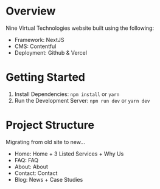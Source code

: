 # Overview

Nine Virtual Technologies website built using the following:

- Framework: NextJS
- CMS: Contentful
- Deployment: Github & Vercel

# Getting Started

1. Install Dependencies: `npm install` or `yarn`
2. Run the Development Server: `npm run dev` or `yarn dev`

# Project Structure

Migrating from old site to new...

- Home: Home + 3 Listed Services + Why Us
- FAQ: FAQ
- About: About
- Contact: Contact
- Blog: News + Case Studies
